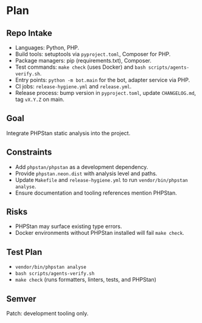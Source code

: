 # Plan

## Repo Intake
- Languages: Python, PHP.
- Build tools: setuptools via `pyproject.toml`, Composer for PHP.
- Package managers: pip (requirements.txt), Composer.
- Test commands: `make check` (uses Docker) and `bash scripts/agents-verify.sh`.
- Entry points: `python -m bot.main` for the bot, adapter service via PHP.
- CI jobs: `release-hygiene.yml` and `release.yml`.
- Release process: bump version in `pyproject.toml`, update `CHANGELOG.md`, tag `vX.Y.Z` on main.

## Goal
Integrate PHPStan static analysis into the project.

## Constraints
- Add `phpstan/phpstan` as a development dependency.
- Provide `phpstan.neon.dist` with analysis level and paths.
- Update `Makefile` and `release-hygiene.yml` to run `vendor/bin/phpstan analyse`.
- Ensure documentation and tooling references mention PHPStan.

## Risks
- PHPStan may surface existing type errors.
- Docker environments without PHPStan installed will fail `make check`.

## Test Plan
- `vendor/bin/phpstan analyse`
- `bash scripts/agents-verify.sh`
- `make check` (runs formatters, linters, tests, and PHPStan)

## Semver
Patch: development tooling only.
